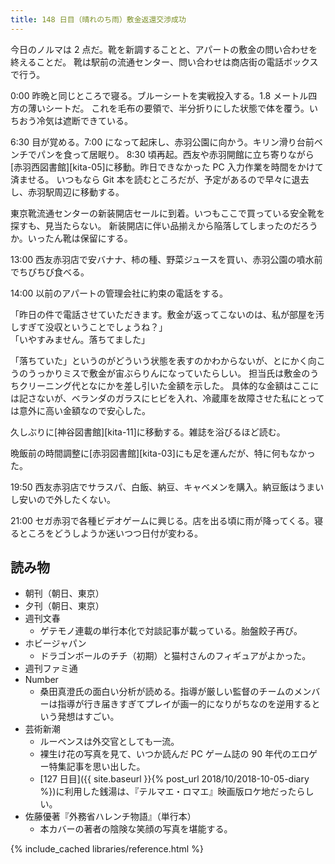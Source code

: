 ```yaml
---
title: 148 日目（晴れのち雨）敷金返還交渉成功
---
```


今日のノルマは 2 点だ。靴を新調することと、アパートの敷金の問い合わせを終えることだ。
靴は駅前の流通センター、問い合わせは商店街の電話ボックスで行う。

0:00 昨晩と同じところで寝る。ブルーシートを実戦投入する。1.8 メートル四方の薄いシートだ。
これを毛布の要領で、半分折りにした状態で体を覆う。いちおう冷気は遮断できている。

6:30 目が覚める。7:00 になって起床し、赤羽公園に向かう。キリン滑り台前ベンチでパンを食って居眠り。
8:30 頃再起。西友や赤羽開館に立ち寄りながら[赤羽西図書館][kita-05]に移動。昨日できなかった PC 入力作業を時間をかけて済ませる。
いつもなら Git 本を読むところだが、予定があるので早々に退去し、赤羽駅周辺に移動する。

東京靴流通センターの新装開店セールに到着。いつもここで買っている安全靴を探すも、見当たらない。
新装開店に伴い品揃えから陥落してしまったのだろうか。いったん靴は保留にする。

13:00 西友赤羽店で安バナナ、柿の種、野菜ジュースを買い、赤羽公園の噴水前でちびちび食べる。

14:00 以前のアパートの管理会社に約束の電話をする。

「昨日の件で電話させていただきます。敷金が返ってこないのは、私が部屋を汚しすぎて没収ということでしょうね？」<br>
「いやすみません。落ちてました」

「落ちていた」というのがどういう状態を表すのかわからないが、とにかく向こうのうっかりミスで敷金が宙ぶらりんになっていたらしい。
担当氏は敷金のうちクリーニング代となにかを差し引いた金額を示した。
具体的な金額はここには記さないが、ベランダのガラスにヒビを入れ、冷蔵庫を故障させた私にとっては意外に高い金額なので安心した。

久しぶりに[神谷図書館][kita-11]に移動する。雑誌を浴びるほど読む。

晩飯前の時間調整に[赤羽図書館][kita-03]にも足を運んだが、特に何もなかった。

19:50 西友赤羽店でサラスパ、白飯、納豆、キャベメンを購入。納豆飯はうまいし安いので外したくない。

21:00 セガ赤羽で各種ビデオゲームに興じる。店を出る頃に雨が降ってくる。寝るところをどうしようか迷いつつ日付が変わる。

## 読み物

* 朝刊（朝日、東京）
* 夕刊（朝日、東京）
* 週刊文春
  * ゲテモノ連載の単行本化で対談記事が載っている。胎盤餃子再び。
* ホビージャパン
  * ドラゴンボールのチチ（初期）と猫村さんのフィギュアがよかった。
* 週刊ファミ通
* Number
  * 桑田真澄氏の面白い分析が読める。指導が厳しい監督のチームのメンバーは指導が行き届きすぎてプレイが画一的になりがちなのを逆用するという発想はすごい。
* 芸術新潮
  * ルーベンスは外交官としても一流。
  * 裸生け花の写真を見て、いつか読んだ PC ゲーム誌の 90 年代のエロゲー特集記事を思い出した。
  * [127 日目]({{ site.baseurl }}{% post_url 2018/10/2018-10-05-diary %})に利用した銭湯は、『テルマエ・ロマエ』映画版ロケ地だったらしい。
* 佐藤優著『外務省ハレンチ物語』（単行本）
  * 本カバーの著者の陰険な笑顔の写真を堪能する。

{% include_cached libraries/reference.html %}
